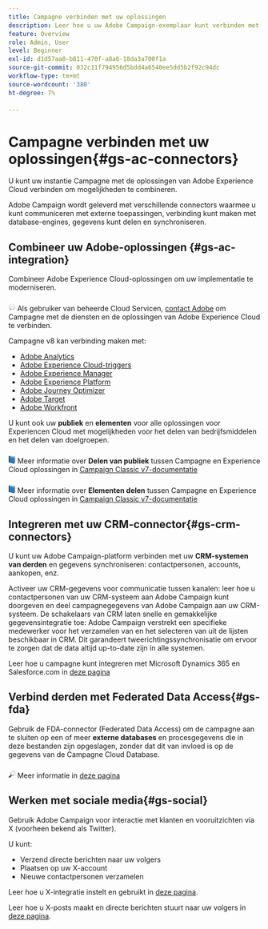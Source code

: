 ```yaml
---
title: Campagne verbinden met uw oplossingen
description: Leer hoe u uw Adobe Campaign-exemplaar kunt verbinden met Experience Cloud-oplossingen.
feature: Overview
role: Admin, User
level: Beginner
exl-id: d1d57aa8-b811-470f-a8a6-18da3a700f1a
source-git-commit: 032c11f794956d5bdd4a6540ee5dd5b2f92c94dc
workflow-type: tm+mt
source-wordcount: '380'
ht-degree: 7%

---
```


# Campagne verbinden met uw oplossingen{#gs-ac-connectors}

U kunt uw instantie Campagne met de oplossingen van Adobe Experience Cloud verbinden om mogelijkheden te combineren.

Adobe Campaign wordt geleverd met verschillende connectors waarmee u kunt communiceren met externe toepassingen, verbinding kunt maken met database-engines, gegevens kunt delen en synchroniseren.

## Combineer uw Adobe-oplossingen {#gs-ac-integration}

Combineer Adobe Experience Cloud-oplossingen om uw implementatie te moderniseren.

![](../assets/do-not-localize/speech.png)  Als gebruiker van beheerde Cloud Servicen, [contact Adobe](../start/campaign-faq.md#support) om Campagne met de diensten en de oplossingen van Adobe Experience Cloud te verbinden.

Campagne v8 kan verbinding maken met:

* [Adobe Analytics](../connect/ac-aa.md)
* [Adobe Experience Cloud-triggers](../connect/ac-triggers.md)
* [Adobe Experience Manager](../connect/ac-aem.md)
* [Adobe Experience Platform](../connect/ac-aep.md)
* [Adobe Journey Optimizer](../connect/ac-ajo.md)
* [Adobe Target](../connect/ac-at.md)
* [Adobe Workfront](../connect/ac-workfront.md)

U kunt ook uw **publiek** en **elementen** voor alle oplossingen voor Experiencen Cloud met mogelijkheden voor het delen van bedrijfsmiddelen en het delen van doelgroepen.

![](../assets/do-not-localize/book.png) Meer informatie over **Delen van publiek** tussen Campagne en Experience Cloud oplossingen in [Campaign Classic v7-documentatie](https://experienceleague.adobe.com/docs/campaign-classic/using/integrating-with-adobe-experience-cloud/audience-sharing/sharing-audiences-with-adobe-experience-cloud.html#integrating-with-adobe-experience-cloud)

![](../assets/do-not-localize/book.png) Meer informatie over **Elementen delen** tussen Campagne en Experience Cloud oplossingen in [Campaign Classic v7-documentatie](https://experienceleague.adobe.com/docs/campaign-classic/using/integrating-with-adobe-experience-cloud/asset-sharing/sharing-assets-with-adobe-experience-cloud.html#integrating-with-adobe-experience-cloud)

## Integreren met uw CRM-connector{#gs-crm-connectors}

U kunt uw Adobe Campaign-platform verbinden met uw **CRM-systemen van derden** en gegevens synchroniseren: contactpersonen, accounts, aankopen, enz.

Activeer uw CRM-gegevens voor communicatie tussen kanalen: leer hoe u contactpersonen van uw CRM-systeem aan Adobe Campaign kunt doorgeven en deel campagnegegevens van Adobe Campaign aan uw CRM-systeem.
De schakelaars van CRM laten snelle en gemakkelijke gegevensintegratie toe: Adobe Campaign verstrekt een specifieke medewerker voor het verzamelen van en het selecteren van uit de lijsten beschikbaar in CRM. Dit garandeert tweerichtingssynchronisatie om ervoor te zorgen dat de data altijd up-to-date zijn in alle systemen.

Leer hoe u campagne kunt integreren met Microsoft Dynamics 365 en Salesforce.com in [deze pagina](crm.md)

## Verbind derden met Federated Data Access{#gs-fda}

Gebruik de FDA-connector (Federated Data Access) om de campagne aan te sluiten op een of meer **externe databases** en procesgegevens die in deze bestanden zijn opgeslagen, zonder dat dit van invloed is op de gegevens van de Campagne Cloud Database.

![](../assets/do-not-localize/glass.png) Meer informatie in [deze pagina](fda.md)

## Werken met sociale media{#gs-social}

Gebruik Adobe Campaign voor interactie met klanten en vooruitzichten via X (voorheen bekend als Twitter).

U kunt:

* Verzend directe berichten naar uw volgers
* Plaatsen op uw X-account
* Nieuwe contactpersonen verzamelen

Leer hoe u X-integratie instelt en gebruikt in [deze pagina](../connect/ac-tw.md).

Leer hoe u X-posts maakt en directe berichten stuurt naar uw volgers in [deze pagina](../send/twitter.md).
